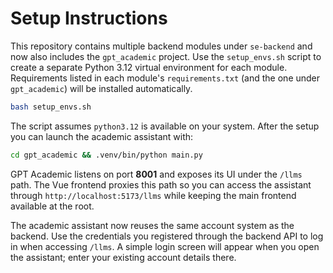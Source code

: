 # Setup Instructions

This repository contains multiple backend modules under `se-backend` and
now also includes the `gpt_academic` project. Use the `setup_envs.sh`
script to create a separate Python 3.12 virtual environment for each
module. Requirements listed in each module's `requirements.txt` (and the
one under `gpt_academic`) will be installed automatically.

```bash
bash setup_envs.sh
```

The script assumes `python3.12` is available on your system. After the
setup you can launch the academic assistant with:

```bash
cd gpt_academic && .venv/bin/python main.py
```

GPT Academic listens on port **8001** and exposes its UI under the
`/llms` path. The Vue frontend proxies this path so you can access the
assistant through `http://localhost:5173/llms` while keeping the main
frontend available at the root.

The academic assistant now reuses the same account system as the
backend. Use the credentials you registered through the backend API to
log in when accessing `/llms`. A simple login screen will appear when you
open the assistant; enter your existing account details there.

